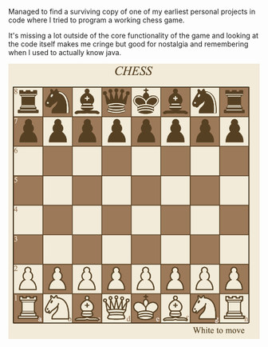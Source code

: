 Managed to find a surviving copy of one of my earliest personal projects in code where I tried to program a working chess game.

It's missing a lot outside of the core functionality of the game and looking at the code itself makes me cringe but good for nostalgia and remembering when I used to actually know java.


![alt text](https://github.com/aidan-dc/chess-java/blob/main/gameBoard.png "Game Board Starting Image")
